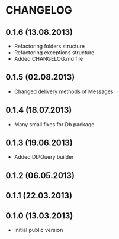 CHANGELOG
=========

0.1.6 (13.08.2013)
------------------
* Refactoring folders structure
* Refactoring exceptions structure
* Added CHANGELOG.md file

0.1.5 (02.08.2013)
------------------
* Changed delivery methods of Messages

0.1.4 (18.07.2013)
------------------
* Many small fixes for Db package

0.1.3 (19.06.2013)
------------------
* Added Db\Query builder

0.1.2 (06.05.2013)
------------------

0.1.1 (22.03.2013)
------------------

0.1.0 (13.03.2013)
------------------
* Initial public version